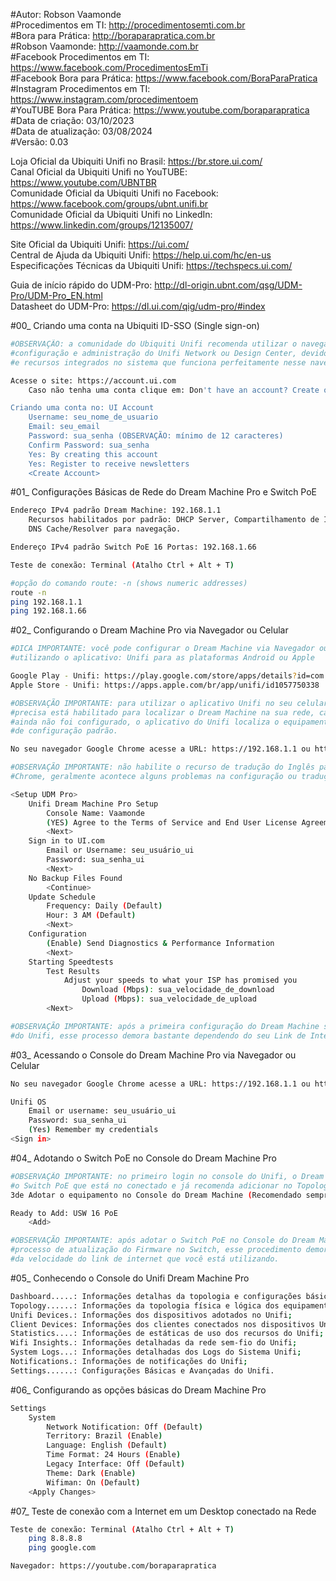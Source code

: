 #Autor: Robson Vaamonde<br>
#Procedimentos em TI: http://procedimentosemti.com.br<br>
#Bora para Prática: http://boraparapratica.com.br<br>
#Robson Vaamonde: http://vaamonde.com.br<br>
#Facebook Procedimentos em TI: https://www.facebook.com/ProcedimentosEmTi<br>
#Facebook Bora para Prática: https://www.facebook.com/BoraParaPratica<br>
#Instagram Procedimentos em TI: https://www.instagram.com/procedimentoem<br>
#YouTUBE Bora Para Prática: https://www.youtube.com/boraparapratica<br>
#Data de criação: 03/10/2023<br>
#Data de atualização: 03/08/2024<br>
#Versão: 0.03

Loja Oficial da Ubiquiti Unifi no Brasil: https://br.store.ui.com/<br>
Canal Oficial da Ubiquiti Unifi no YouTUBE: https://www.youtube.com/UBNTBR<br>
Comunidade Oficial da Ubiquiti Unifi no Facebook: https://www.facebook.com/groups/ubnt.unifi.br<br>
Comunidade Oficial da Ubiquiti Unifi no LinkedIn: https://www.linkedin.com/groups/12135007/

Site Oficial da Ubiquiti Unifi: https://ui.com/<br>
Central de Ajuda da Ubiquiti Unifi: https://help.ui.com/hc/en-us<br>
Especificações Técnicas da Ubiquiti Unifi: https://techspecs.ui.com/

Guia de início rápido do UDM-Pro: http://dl-origin.ubnt.com/qsg/UDM-Pro/UDM-Pro_EN.html<br>
Datasheet do UDM-Pro: https://dl.ui.com/qig/udm-pro/#index

#00_ Criando uma conta na Ubiquiti ID-SSO (Single sign-on)<br>
```bash
#OBSERVAÇÃO: a comunidade do Ubiquiti Unifi recomenda utilizar o navegador Google Chrome para a 
#configuração e administração do Unifi Network ou Design Center, devido a compatibilidade do Java 
#e recursos integrados no sistema que funciona perfeitamente nesse navegador.

Acesse o site: https://account.ui.com
	Caso não tenha uma conta clique em: Don't have an account? Create one.

Criando uma conta no: UI Account
	Username: seu_nome_de_usuario
	Email: seu_email
	Password: sua_senha (OBSERVAÇÃO: mínimo de 12 caracteres)
	Confirm Password: sua_senha
	Yes: By creating this account
	Yes: Register to receive newsletters
	<Create Account>
```

#01_ Configurações Básicas de Rede do Dream Machine Pro e Switch PoE<br>
```bash
Endereço IPv4 padrão Dream Machine: 192.168.1.1
	Recursos habilitados por padrão: DHCP Server, Compartilhamento de Internet e
	DNS Cache/Resolver para navegação.

Endereço IPv4 padrão Switch PoE 16 Portas: 192.168.1.66

Teste de conexão: Terminal (Atalho Ctrl + Alt + T)

#opção do comando route: -n (shows numeric addresses)
route -n
ping 192.168.1.1
ping 192.168.1.66
```

#02_ Configurando o Dream Machine Pro via Navegador ou Celular<br>
```bash
#DICA IMPORTANTE: você pode configurar o Dream Machine via Navegador ou Celular, nesse caso
#utilizando o aplicativo: Unifi para as plataformas Android ou Apple

Google Play - Unifi: https://play.google.com/store/apps/details?id=com.ubnt.easyunifi&hl=pt_BR&gl=US
Apple Store - Unifi: https://apps.apple.com/br/app/unifi/id1057750338

#OBSERVAÇÃO IMPORTANTE: para utilizar o aplicativo Unifi no seu celular o recurso de Bluetooth
#precisa está habilitado para localizar o Dream Machine na sua rede, caso o seu Dream Machine
#ainda não foi configurado, o aplicativo do Unifi localiza o equipamento e já começa o processo 
#de configuração padrão.

No seu navegador Google Chrome acesse a URL: https://192.168.1.1 ou https://unifi

#OBSERVAÇÃO IMPORTANTE: não habilite o recurso de tradução do Inglês para o Português do Google
#Chrome, geralmente acontece alguns problemas na configuração ou tradução do termo técnico.

<Setup UDM Pro>
	Unifi Dream Machine Pro Setup
		Console Name: Vaamonde
		(YES) Agree to the Terms of Service and End User License Agreement
		<Next>
	Sign in to UI.com
		Email or Username: seu_usuário_ui
		Password: sua_senha_ui
		<Next>
	No Backup Files Found
		<Continue>
	Update Schedule
		Frequency: Daily (Default)
		Hour: 3 AM (Default)
		<Next>
	Configuration
		(Enable) Send Diagnostics & Performance Information
		<Next>
	Starting Speedtests
		Test Results
			Adjust your speeds to what your ISP has promised you
				Download (Mbps): sua_velocidade_de_download
				Upload (Mbps): sua_velocidade_de_upload
		<Next>

#OBSERVAÇÃO IMPORTANTE: após a primeira configuração do Dream Machine será feito o Update
#do Unifi, esse processo demora bastante dependendo do seu Link de Internet.
```

#03_ Acessando o Console do Dream Machine Pro via Navegador ou Celular<br>
```bash
No seu navegador Google Chrome acesse a URL: https://192.168.1.1 ou https://unifi

Unifi OS
	Email or username: seu_usuário_ui
	Password: sua_senha_ui
	(Yes) Remember my credentials
<Sign in>
```

#04_ Adotando o Switch PoE no Console do Dream Machine Pro<br>
```bash
#OBSERVAÇÃO IMPORTANTE: no primeiro login no console do Unifi, o Dream Machine já localiza
#o Switch PoE que está no conectado e já recomenda adicionar no Topologia, fazendo o processo
3de Adotar o equipamento no Console do Dream Machine (Recomendado sempre)

Ready to Add: USW 16 PoE
	<Add>

#OBSERVAÇÃO IMPORTANTE: após adotar o Switch PoE no Console do Dream Machine é iniciado o 
#processo de atualização do Firmware no Switch, esse procedimento demora bastante dependendo
#da velocidade do link de internet que você está utilizando.
```

#05_ Conhecendo o Console do Unifi Dream Machine Pro<br>
```bash
Dashboard.....: Informações detalhas da topologia e configurações básicas;
Topology......: Informações da topologia física e lógica dos equipamentos Unifi;
Unifi Devices.: Informações dos dispositivos adotados no Unifi;
Client Devices: Informações dos clientes conectados nos dispositivos Unifi;
Statistics....: Informações de estáticas de uso dos recursos do Unifi;
Wifi Insights.: Informações detalhadas da rede sem-fio do Unifi;
System Logs...: Informações detalhadas dos Logs do Sistema Unifi;
Notifications.: Informações de notificações do Unifi;
Settings......: Configurações Básicas e Avançadas do Unifi.
```

#06_ Configurando as opções básicas do Dream Machine Pro<br>
```bash
Settings
	System
		Network Notification: Off (Default)
		Territory: Brazil (Enable)
		Language: English (Default)
		Time Format: 24 Hours (Enable)
		Legacy Interface: Off (Default)
		Theme: Dark (Enable)
		Wifiman: On (Default)
	<Apply Changes>
```

#07_ Teste de conexão com a Internet em um Desktop conectado na Rede<br>
```bash
Teste de conexão: Terminal (Atalho Ctrl + Alt + T)
	ping 8.8.8.8
	ping google.com

Navegador: https://youtube.com/boraparapratica
```